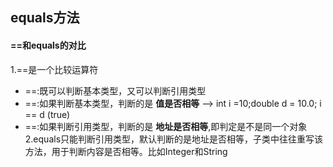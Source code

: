 ## equals方法
#### ==和equals的对比
1.==是一个比较运算符
* ==:既可以判断基本类型，又可以判断引用类型
* ==:如果判断基本类型，判断的是 **值是否相等** ——> int i =10;double d = 10.0; i == d (true)
* ==:如果判断引用类型，判断的是 **地址是否相等**,即判定是不是同一个对象
2.equals只能判断引用类型，默认判断的是地址是否相等，子类中往往重写该方法，用于判断内容是否相等。比如Integer和String